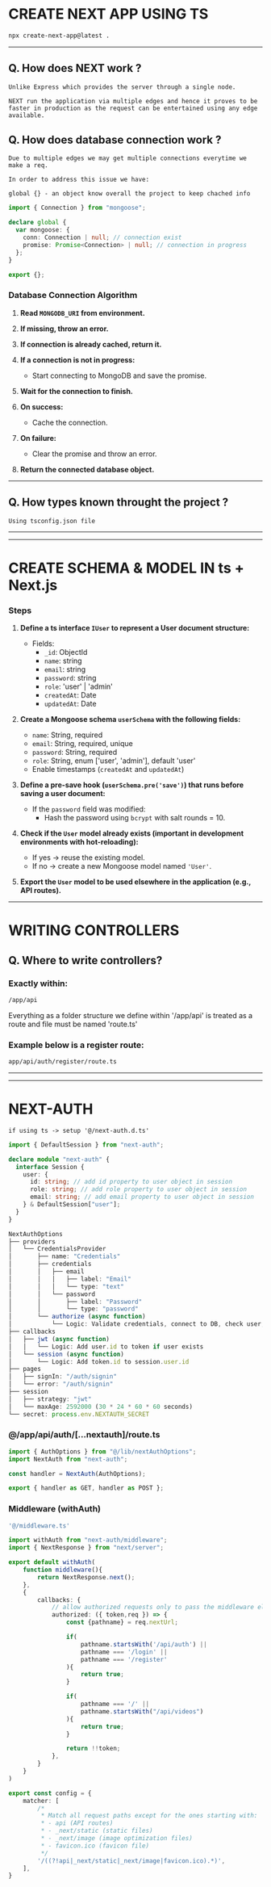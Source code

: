 # CREATE NEXT APP USING TS

```bash
npx create-next-app@latest .
```

---

## Q. How does NEXT work ?

```text
Unlike Express which provides the server through a single node.

NEXT run the application via multiple edges and hence it proves to be faster in production as the request can be entertained using any edge available.
```

## Q. How does database connection work ?

```text
Due to multiple edges we may get multiple connections everytime we make a req.

In order to address this issue we have:

global {} - an object know overall the project to keep chached info
```

```ts
import { Connection } from "mongoose";

declare global {
  var mongoose: {
    conn: Connection | null; // connection exist
    promise: Promise<Connection> | null; // connection in progress
  };
}

export {};
```

### Database Connection Algorithm

1. **Read `MONGODB_URI` from environment.**

2. **If missing, throw an error.**

3. **If connection is already cached, return it.**

4. **If a connection is not in progress:**

   - Start connecting to MongoDB and save the promise.

5. **Wait for the connection to finish.**

6. **On success:**

   - Cache the connection.

7. **On failure:**

   - Clear the promise and throw an error.

8. **Return the connected database object.**

---

## Q. How types known throught the project ?

```text
Using tsconfig.json file
```

---

---

# CREATE SCHEMA & MODEL IN ts + Next.js

### Steps

1. **Define a ts interface `IUser` to represent a User document structure:**

   - Fields:
     - `_id`: ObjectId
     - `name`: string
     - `email`: string
     - `password`: string
     - `role`: 'user' | 'admin'
     - `createdAt`: Date
     - `updatedAt`: Date

2. **Create a Mongoose schema `userSchema` with the following fields:**

   - `name`: String, required
   - `email`: String, required, unique
   - `password`: String, required
   - `role`: String, enum ['user', 'admin'], default 'user'
   - Enable timestamps (`createdAt` and `updatedAt`)

3. **Define a pre-save hook (`userSchema.pre('save')`) that runs before saving a user document:**

   - If the `password` field was modified:
     - Hash the password using `bcrypt` with salt rounds = 10.

4. **Check if the `User` model already exists (important in development environments with hot-reloading):**

   - If yes → reuse the existing model.
   - If no → create a new Mongoose model named `'User'`.

5. **Export the `User` model to be used elsewhere in the application (e.g., API routes).**

---

# WRITING CONTROLLERS

## Q. Where to write controllers?

### Exactly within:

```bash
/app/api
```

Everything as a folder structure we define within '/app/api' is treated as a route and file must be named 'route.ts'

### Example below is a register route:

```bash
app/api/auth/register/route.ts
```

---

---

# NEXT-AUTH

```
if using ts -> setup '@/next-auth.d.ts'
```

```ts
import { DefaultSession } from "next-auth";

declare module "next-auth" {
  interface Session {
    user: {
      id: string; // add id property to user object in session
      role: string; // add role property to user object in session
      email: string; // add email property to user object in session
    } & DefaultSession["user"];
  }
}
```

```ts
NextAuthOptions
├── providers
│   └── CredentialsProvider
│       ├── name: "Credentials"
│       ├── credentials
│       │   ├── email
│       │   │   ├── label: "Email"
│       │   │   └── type: "text"
│       │   └── password
│       │       ├── label: "Password"
│       │       └── type: "password"
│       └── authorize (async function)
│           └── Logic: Validate credentials, connect to DB, check user, verify password, return user object
├── callbacks
│   ├── jwt (async function)
│   │   └── Logic: Add user.id to token if user exists
│   └── session (async function)
│       └── Logic: Add token.id to session.user.id
├── pages
│   ├── signIn: "/auth/signin"
│   └── error: "/auth/signin"
├── session
│   ├── strategy: "jwt"
│   └── maxAge: 2592000 (30 * 24 * 60 * 60 seconds)
└── secret: process.env.NEXTAUTH_SECRET

```

### @/app/api/auth/[...nextauth]/route.ts
```ts
import { AuthOptions } from "@/lib/nextAuthOptions";
import NextAuth from "next-auth";

const handler = NextAuth(AuthOptions);

export { handler as GET, handler as POST };
```

### Middleware (withAuth)
```bash
'@/middleware.ts'
```
```ts
import withAuth from "next-auth/middleware";
import { NextResponse } from "next/server";

export default withAuth(
    function middleware(){
        return NextResponse.next();
    },
    {
        callbacks: {
            // allow authorized requests only to pass the middleware else return false
            authorized: ({ token,req }) => {
                const {pathname} = req.nextUrl;

                if(
                    pathname.startsWith('/api/auth') ||
                    pathname === '/login' ||
                    pathname === '/register' 
                ){
                    return true;
                }

                if(
                    pathname === '/' ||
                    pathname.startsWith("/api/videos") 
                ){
                    return true;
                }

                return !!token;
            },
        }
    }
)

export const config = {
    matcher: [
        /*
         * Match all request paths except for the ones starting with:
         * - api (API routes)
         * - _next/static (static files)
         * - _next/image (image optimization files)
         * - favicon.ico (favicon file)
         */
        '/((?!api|_next/static|_next/image|favicon.ico).*)',
    ],
}
```